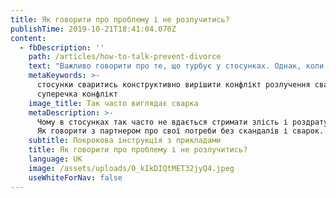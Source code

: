 ```yaml
---
title: Як говорити про проблему і не розлучитись?
publishTime: 2019-10-21T18:41:04.070Z
content:
  - fbDescription: ''
    path: /articles/how-to-talk-prevent-divorce
    text: "Важливо говорити про те, що турбує у стосунках. Однак, коли вираження власного незадоволення перетворюється на критику партнера, він/вона може сприйняти це як особисту атаку. У такому разі, розмова радше нагадуватиме поле битви, ніж приємну бесіду.\n\n> — Мені набридли твої обіцянки, ти їх ніколи не виконуєш. Ти — егоїст і зовсім не думаєш про мене!\n>\n> — А через тебе ми постійно спізнюємось. Ти поводишся як дитина!\n>\n> — Ти безвідповідальний і завжди мені дорікаєш!\n>\n> — Дістала! Нам краще розлучитись!\n>\n> — Точно! Не варто було взагалі виходити за тебе заміж!\n\nЦі або схожі фрази, на жаль, знайомі багатьом з нас. Часто до мене звертаються саме через труднощі у стосунках. Кожна людина стикається з різними проблемами, але головне питання яке турбує усіх: **“ЩО РОБИТИ?”**\n\n> “Якщо не говорити про проблему, то вона буде повторюватись, а це вже не можливо терпіти. Не стосунки, а пекло якесь. Що робити?”\n\n- - -\n\n## Говорити про свої потреби\n\n![Photo by Alex Andrews on Pexels](/assets/uploads/1_4LRPPZ-2JK5MfJShVkKHbg.jpeg)\n\nУ своїй практиці я навчаю людей виражати свої потреби щиро, чітко і з повагою до себе та співрозмовника. Давайте разом вчитись виражати своє незадоволення так, щоб Вас почули і зрозуміли. Пропоную діяти за наступними кроками:\n\n\n\U0001F45F**Крок 1. Перед тим як почати розмову дайте відповіді на 3 запитання:**\n\n* Що я відчуваю зараз?\n* *Що викликало це відчуття?*\n* Чого я хочу/потребую в даний момент?\n\n  > ***Приклад:***\n  >\n  > ***Відповідь 1:*** “Роздратування\n  >\n  > ***Відповідь 2:*** “Ти не помив за собою тарілку\n  >\n  > ***Відповідь 3:*** “Щоб ти помив цю тарілку” \n\n\U0001F45F**Крок 2. Об’єднайте усі 3 відповіді в одне речення за наступною схемою:**\n\nЯ ВІДЧУВАЮ + **Відповідь 1** + КОЛИ ТИ + **Відповідь 2** + Я ХОЧУ ПОПРОСИТИ ТЕБЕ/Я ПОТРЕБУЮ + **Відповідь 3**\n\nТаке речення називається “Я”-ВИРАЗОМ. Воно позбавлене звинувачень і критики, що запобігає перетворенню розмови у сварку.\n\n> **Приклад*:*** *“Я відчуваю роздратування, КОЛИ ТИ не помив за собою тарілку, Я ХОЧУ ПОПРОСИТИ ТЕБЕ помити її будь ласка.”*\n\n- - -\n\n## **Щоб розмова була конструктивною**\n\n![Photo by Roman Kraft on Unsplash](/assets/uploads/0_P6zwA-VMkFSCPHU3.jpeg \"Ілюстрація.\")\n\n**1. Говоріть одразу і лише про актуальну проблему.** Не чекайте, що неприємні почуття пройдуть самі. Невисловлені емоції мають здатність накопичуватись. Коли ми відчуваємо якусь емоцію, наш мозок згадує усі ситуації де ми відчували те саме. Схоже на маленьку бомбу, яка от-от вибухне, але так вже влаштована наша емоційна пам’ять.\n\nЩоб не зриватися говоріть про дискомфорт ОДРАЗУ як тільки відчуєте його. Допоможе вищенаведена формула “Я”- ВИРАЗІВ.\n\nВирішуйте проблеми ПО ОДНІЙ і почніть з НАЙАКТУАЛЬНІШОЇ. Розкажіть про неї якомога чіткіше.\n\n> ***Критика:*** “Ти безвідповідальний.” — *така фраза звучить як щось вже визначене про особу, що не можливо змінити. Не зрозуміло, у яких саме ситуаціях людина поводиться безвідповідально*\n>\n> ***Прохання:*** “Мені сумно через те, що ти повідомив мене про відміну зустрічі лише за 15 хв до неї. Повідомляй мене будь ласка про зміну планів як мінімум за 1 годину.”\n\n**2. Замініть слово “ТИ” на “Я”.**\n\nУникайте слова “ТИ”, яке сприймається як звинувачення, натомість розкажіть про свої почуття і потреби, використовуючи “Я”- ВИРАЗИ .\n\n> ***Критика:*** “Через тебе ми постійно спізнюємось.” —*звинувачення, яке не викликає бажання швидше збиратись.*\n>\n> ***Прохання:*** “Я відчуваю тривогу, коли ми спізнюємось в кіно, я бачу, що тобі потрібно ще багато часу щоб зібратись. Чи можу я тобі чимось допомогти?”\n\n**3. Пам’ятайте про доброзичливий тон.** Тільки у спокійній атмосфері ми здатні почути іншу людину. Якщо емоції усе ще гарячі, візьміть перерву і потурбуйтесь про себе: подихайте, зробіть чаю, почитайте книгу чи прогуляйтесь. Як почуватиметесь краще зможете приступити до важливої для вас розмови. Так ви збільшите ймовірність, що вас почуюють.\n\n> ***Критика:*** “Я ненавиджу тебе” — *не зрозуміло, що є причиною таких почуттів і як діяти в такому випадку.*\n>\n> ***Вираження потреби:*** “Я зараз сильно злюся, тому потребую часу на одинці.”\n\n**4. Не використовуйте узагальнень.**\n\nНамагайтесь не використовувати узагальнюючих слів, таких як “ЗАВЖДИ” та “НІКОЛИ”. Це ще одна пастка нашого мозку, який любить усе узагальнювати. Однак, такі фрази викликають негативні почуття і бажання атакувати у відповідь.\n\n> ***Критика:*** “Ти завжди граєш в ігри у вільний час, і ніколи не звертаєш на мене уваги.”\n>\n> ***Прохання:*** “Мені сумно, коли ти граєш в ігри, у той час як ми домовились повечеряти разом. Я б хотіла попросити тебе повідомляти мене, коли твої плани змінюються.”\n\n- - -\n\nЗвісно, вміння говорити про свої потреби і відгукуватись на бажання партнера — не панацея від усіх сімейних проблем. Однак, це добрий початок для побудови близьких, теплих стосунків з коханою людиною.\n\nКожен з нас протребує взаєморозуміння і емоційної близькості від партнера. У своїй практиці, я допомагаю парам розібратись, що насправді стоїть за звинуваченнями та докорами і зрозуміти як зробити стосунки надійними та стійкими.\n\n- - -\n\nСподобалась стаття? Поділіться нею з друзями.\n\nЯкщо виникли питання, я радо відповім.\n\n✉️ : olesya.bobruyko@gmail.com ☎️: +38 (099) 440 37 12"
    metaKeywords: >-
      стосунки сваритись конструктивно вирішити конфлікт розлучення сварка
      суперечка конфлікт 
    image_title: Так часто виглядає сварка
    metaDescription: >-
      Чому в стосунках так часто не вдається стримати злість і роздратування? 
      Як говорити з партнером про свої потреби без скандалів і сварок.
    subtitle: Покрокова інструкція з прикладами
    title: Як говорити про проблему і не розлучитись?
    language: UK
    image: /assets/uploads/0_kIkDIQtMET32jyQ4.jpeg
    useWhiteForNav: false
---
```

